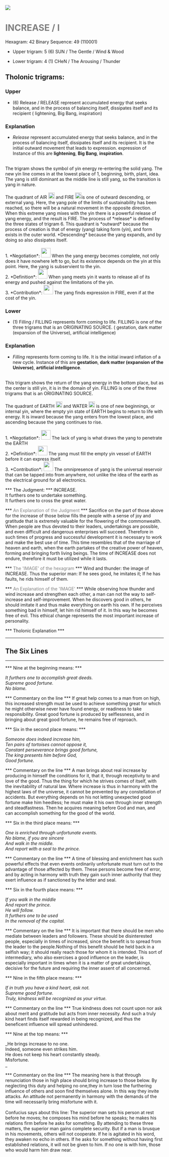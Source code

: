 

![](/assets/hexagram42.png)

# <span style="color:gray">INCREASE /  I </span>
Hexagram: 42
Binary Sequence: 49 (110001)

* Upper trigram: 5 (6) SUN / The Gentle / Wind & Wood

* Lower trigram: 4 (1) CHeN / The Arousing / Thunder

## <span style="brown:gray">Tholonic trigrams: </span>

### <span style="brown:gray">Upper </span>

* (6) Release / RELEASE represent accumulated energy that seeks balance, and in the process of balancing itself, dissipates itself and its recipient ( lightening, Big Bang, inspiration)

### <span style="brown:gray">Explanation</span>

* *Release* represent accumulated energy that seeks balance, and in the process of balancing itself, dissipates itself and its recipient. It is the initial outward movement that leads to expression. expression of Instance of this are **lightening**, **Big Bang**, **inspiration**.<br/>
<br/>
The trigram shows the symbol of yin energy re-entering the solid yang. The new yin line comes in at the lowest place of 1, beginning, birth, plant, idea.  The yang is still dominant as the middle line is still yang, so the transition is yang in nature.<br/>
<br/>
The quadrant of AIR <img src="../Images/bc/trigram-b07.png" style="width:20px"/> and FIRE <img src="../Images/bc/trigram-b05.png" style="width:20px"/>is one of outward descending, or external yang. Here, the yang pole of the limits of sustainability has been reached, so there will be a natural movement in the opposite direction.  When this extreme yang mixes with the yin there is a powerful release of yang energy, and the result is FIRE.  The process of *release* is defined by the three states of trigram 6.  This quadrant is *outward* because the process of creation is that of energy (yang) taking form (yin), and form exists in the outer world.  *Descending* because the yang expands, and by doing so also dissipates itself.<br/>
<br/>
1. *Negotiation*: <img src="../Images/bc/yin.png" style="width:30px"/> When the yang energy becomes complete, not only does it have nowhere left to go, but its existence depends on the yin at this point.  Here, the yang is subservient to the yin.<br/>
2. *Definition*: <img src="../Images/bc/yang.png" style="width:30px"/> When yang meets yin it wants to release all of its energy and pushed against the limitations of the yin.<br/>
3. *Contribution*: <img src="../Images/bc/yang.png" style="width:30px"/> The yang finds expression in FIRE, even if at the cost of the yin.  <br/>


### <span style="brown:gray">Lower </span>

* (1) Filling / FILLING represents form coming to life. FILLING is one of the three trigrams that is an ORIGINATING SOURCE. ( gestation, dark matter (expansion of the Universe), artificial intelligence)

### <span style="brown:gray">Explanation</span>

* *Filling* represents form coming to life.  It is the initial inward inflation of a new cycle. Instance of this are **gestation**, **dark matter (expansion of the Universe)**, **artificial intelligence**.<br/>
<br/>
This trigram shows the return of the yang energy in the bottom place, but as the center is still yin, it is in the domain of yin. FILLING is one of the three trigrams that is an ORIGINATING SOURCE.<br/>
<br/>
The quadrant of EARTH <img src="../Images/bc/trigram-b00.png" style="width:20px"/> and WATER <img src="../Images/bc/trigram-b01.png" style="width:20px"/> is one of new beginnings, or internal yin, where the empty yin state of EARTH begins to return to life with energy.   It is inward because the yang enters from the lowest place, and ascending because the yang continues to rise.<br/>
<br/>
1. *Negotiation*: <img src="../Images/bc/yang.png" style="width:30px"/> The lack of yang is what draws the yang to penetrate the EARTH<br/>
2. *Definition*: <img src="../Images/bc/yin.png" style="width:30px"/> The yang must fill the empty yin vessel of EARTH before it can express itself.<br/>
3. *Contribution*: <img src="../Images/bc/yin.png" style="width:30px"/> The omnipresence of yang is the universal reservoir that can be tapped into from anywhere, not unlike the idea of the earth as the electrical ground for all electronics.



*** The Judgment: ***
INCREASE.<br/>
It furthers one to undertake something.<br/>
It furthers one to cross the great water.


*** <span style="color:gray">An Explanation of the Judgment</span> ***
Sacrifice on the part of those above for the increase of those below fills the people with a sense of joy and gratitude that is extremely valuable for the flowering of the commonwealth. When people are thus devoted to their leaders, undertakings are possible, and even difficult and dangerous enterprises will succeed. Therefore in such times of progress and successful development it is necessary to work and make the best use of time. This time resembles that of the marriage of heaven and earth, when the earth partakes of the creative power of heaven, forming and bringing forth living beings. The time of INCREASE does not endure, therefore it must be utilized while it lasts.

*** <span style="color:gray">The 'IMAGE' of the hexagram</span> ***
Wind and thunder: the image of INCREASE. Thus the superior man: If he sees good, he imitates it; If he has faults, he rids himself of them.

*** <span style="color:gray">An Explanation of the 'IMAGE'</span> ***
While observing how thunder and wind increase and strengthen each other, a man can not the way to self-increase and self-improvement. When he discovers good in others, he should imitate it and thus make everything on earth his own. If he perceives something bad in himself, let him rid himself of it. In this way he becomes free of evil. This ethical change represents the most important increase of personality.

*** <span style="brown:gray">Tholonic Explanation </span> ***





---
## The Six Lines ##
---
*** Nine at the beginning means: ***

_It furthers one to accomplish great deeds.<br/>
Supreme good fortune.<br/>
No blame._

*** Commentary on the line ***
If great help comes to a man from on high, this increased strength must be used to achieve something great for which he might otherwise never have found energy, or readiness to take responsibility. Great good fortune is produced by selflessness, and in bringing about great good fortune, he remains free of reproach.

*** Six in the second place means: ***

_Someone does indeed increase him,<br/>
Ten pairs of tortoises cannot oppose it,<br/>
Constant perseverance brings good fortune,<br/>
The king presents him before God,<br/>
Good fortune._

*** Commentary on the line ***
A man brings about real increase by producing in himself the conditions for it, that it, through receptivity to and love of the good. Thus the thing for which he strives comes of itself, with the inevitability of natural law. Where increase is thus in harmony with the highest laws of the universe, it cannot be prevented by any constellation of accidents. But everything depends on his not letting unexpected good fortune make him heedless; he must make it his own through inner strength and steadfastness. Then he acquires meaning before God and man, and can accomplish something for the good of the world.

*** Six in the third place means: ***

_One is enriched through unfortunate events.<br/>
No blame, if you are sincere<br/>
And walk in the middle.<br/>
And report with a seal to the prince._

*** Commentary on the line ***
A time of blessing and enrichment has such powerful effects that even events ordinarily unfortunate must turn out to the advantage of those affected by them. These persons become free of error, and by acting in harmony with truth they gain such inner authority that they exert influence as if sanctioned by the letter and seal.

*** Six in the fourth place means: ***

_If you walk in the middle<br/>
And report the prince.<br/>
He will follow.<br/>
It furthers one to be used<br/>
In the removal of the capital._

*** Commentary on the line ***
It is important that there should be men who mediate between leaders and followers. These should be disinterested people, especially in times of increased, since the benefit is to spread from the leader to the people.Nothing of this benefit should be held back in a selfish way; it should really reach those for whom it is intended. This sort of intermediary, who also exercises a good influence on the leader, is especially important in times when it is a matter of great undertakings, decisive for the future and requiring the inner assent of all concerned.

*** Nine in the fifth place means: ***

_If in truth you have a kind heart, ask not.<br/>
Supreme good fortune.<br/>
Truly, kindness will be recognized as your virtue._

*** Commentary on the line ***
True kindness does not count upon nor ask about merit and gratitude but acts from inner necessity. And such a truly kind heart finds itself rewarded in being recognized, and thus the beneficent influence will spread unhindered.

*** Nine at the top means: ***

_He brings increase to no one.<br/>
Indeed, someone even strikes him.<br/>
He does not keep his heart constantly steady.<br/>
Misfortune.<br/>
_

*** Commentary on the line ***
The meaning here is that through renunciation those in high place should bring increase to those below. By neglecting this duty and helping no one,they in turn lose the furthering influence of others and soon find themselves alone. In this way they invite attacks. An attitude not permanently in harmony with the demands of the time will necessarily bring misfortune with it.<br/>
<br/>
Confucius says about this line: The superior man sets his person at rest before he moves; he composes his mind before he speaks; he makes his relations firm before he asks for something. By attending to these three matters, the superior man gains complete security. But if a man is brusque in his movements, others will not cooperate. If he is agitated in his word, they awaken no echo in others. If he asks for something without having first established relations, it will not be given to him. If no one is with him, those who would harm him draw near.

